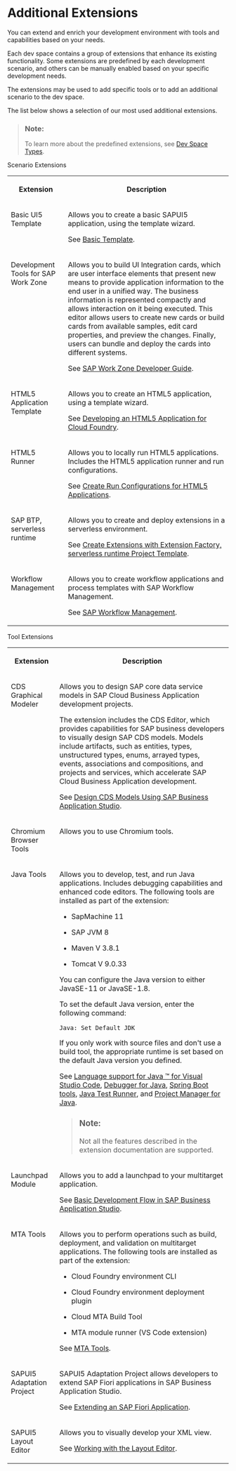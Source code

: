 <!-- loio7188fed1e3764dbc8f71f0d8650d7b68 -->

# Additional Extensions

You can extend and enrich your development environment with tools and capabilities based on your needs.

Each dev space contains a group of extensions that enhance its existing functionality. Some extensions are predefined by each development scenario, and others can be manually enabled based on your specific development needs.

The extensions may be used to add specific tools or to add an additional scenario to the dev space.

The list below shows a selection of our most used additional extensions.

> ### Note:  
> To learn more about the predefined extensions, see [Dev Space Types](dev-space-types-4142f78.md).

<a name="loio7188fed1e3764dbc8f71f0d8650d7b68__table_pyd_ngh_2mb"/>Scenario Extensions


<table>
<tr>
<th valign="top">

Extension



</th>
<th valign="top">

Description



</th>
</tr>
<tr>
<td valign="top">

Basic UI5 Template



</td>
<td valign="top">

Allows you to create a basic SAPUI5 application, using the template wizard.

See [Basic Template](https://help.sap.com/viewer/17d50220bcd848aa854c9c182d65b699/Latest/en-US/14fdcc0a9d834090a07435cfef962b01.html).



</td>
</tr>
<tr>
<td valign="top">

Development Tools for SAP Work Zone



</td>
<td valign="top">

Allows you to build UI Integration cards, which are user interface elements that present new means to provide application information to the end user in a unified way. The business information is represented compactly and allows interaction on it being executed. This editor allows users to create new cards or build cards from available samples, edit card properties, and preview the changes. Finally, users can bundle and deploy the cards into different systems.

See [SAP Work Zone Developer Guide](https://help.sap.com/viewer/7d3b9c7211ca4d7a9630b524205ee836/Cloud/en-US/87a6a5e1c64c4df49747b82a540701f8.html).



</td>
</tr>
<tr>
<td valign="top">

HTML5 Application Template



</td>
<td valign="top">

Allows you to create an HTML5 application, using a template wizard.

See [Developing an HTML5 Application for Cloud Foundry](https://help.sap.com/viewer/0e2ec06ee34742fd9054fabe09c12d35/Cloud/en-US/3daa8d63fccb40959cdd0f52aab2d931.html).



</td>
</tr>
<tr>
<td valign="top">

HTML5 Runner



</td>
<td valign="top">

Allows you to locally run HTML5 applications. Includes the HTML5 application runner and run configurations.

See [Create Run Configurations for HTML5 Applications](https://help.sap.com/viewer/0e2ec06ee34742fd9054fabe09c12d35/Cloud/en-US/a72ecc1d642f4621acb795e106227a7d.html).



</td>
</tr>
<tr>
<td valign="top">

SAP BTP, serverless runtime



</td>
<td valign="top">

Allows you to create and deploy extensions in a serverless environment.

See [Create Extensions with Extension Factory, serverless runtime Project Template](https://help.sap.com/viewer/bf7b2ff68518427c85b30ac3184ad215/Cloud/en-US/4c67df38735d48a7be0043a96c6a2827.html).



</td>
</tr>
<tr>
<td valign="top">

Workflow Management



</td>
<td valign="top">

Allows you to create workflow applications and process templates with SAP Workflow Management.

See [SAP Workflow Management](https://help.sap.com/viewer/e157c391253b4ecd93647bf232d18a83/Cloud/en-US/bd2004f2fa25468d949eed0bf745b34c.html).



</td>
</tr>
</table>

<a name="loio7188fed1e3764dbc8f71f0d8650d7b68__table_rl4_bkh_5nb"/>Tool Extensions


<table>
<tr>
<th valign="top">

Extension



</th>
<th valign="top">

Description



</th>
</tr>
<tr>
<td valign="top">

CDS Graphical Modeler



</td>
<td valign="top">

Allows you to design SAP core data service models in SAP Cloud Business Application development projects.

The extension includes the CDS Editor, which provides capabilities for SAP business developers to visually design SAP CDS models. Models include artifacts, such as entities, types, unstructured types, enums, arrayed types, events, associations and compositions, and projects and services, which accelerate SAP Cloud Business Application development.

See [Design CDS Models Using SAP Business Application Studio](https://help.sap.com/viewer/80d8499164f14d90bfd1cb11f961bb94/Cloud/en-US).



</td>
</tr>
<tr>
<td valign="top">

Chromium Browser Tools



</td>
<td valign="top">

Allows you to use Chromium tools.



</td>
</tr>
<tr>
<td valign="top">

Java Tools



</td>
<td valign="top">

Allows you to develop, test, and run Java applications. Includes debugging capabilities and enhanced code editors. The following tools are installed as part of the extension:

-   SapMachine 11

-   SAP JVM 8

-   Maven V 3.8.1

-   Tomcat V 9.0.33


You can configure the Java version to either JavaSE-11 or JavaSE-1.8.

To set the default Java version, enter the following command:

`Java: Set Default JDK`

If you only work with source files and don't use a build tool, the appropriate runtime is set based on the default Java version you defined.

See [Language support for Java ™ for Visual Studio Code](https://github.com/redhat-developer/vscode-java), [Debugger for Java](https://github.com/Microsoft/vscode-java-debug), [Spring Boot tools](https://github.com/spring-projects/sts4), [Java Test Runner](https://marketplace.visualstudio.com/items?itemName=vscjava.vscode-java-test), and [Project Manager for Java](https://marketplace.visualstudio.com/items?itemName=vscjava.vscode-java-dependency).

> ### Note:  
> Not all the features described in the extension documentation are supported.



</td>
</tr>
<tr>
<td valign="top">

Launchpad Module



</td>
<td valign="top">

Allows you to add a launchpad to your multitarget application.

See [Basic Development Flow in SAP Business Application Studio](https://help.sap.com/viewer/ad4b9f0b14b0458cad9bd27bf435637d/Cloud/en-US/c2e546cada9c4cc7a13f88dcea1c08cd.html).



</td>
</tr>
<tr>
<td valign="top">

MTA Tools



</td>
<td valign="top">

Allows you to perform operations such as build, deployment, and validation on multitarget applications. The following tools are installed as part of the extension:

-   Cloud Foundry environment CLI

-   Cloud Foundry environment deployment plugin

-   Cloud MTA Build Tool

-   MTA module runner \(VS Code extension\)


See [MTA Tools](https://help.sap.com/viewer/209802f55bfd47fcaccecf1241df99f8/Cloud/en-US).



</td>
</tr>
<tr>
<td valign="top">

SAPUI5 Adaptation Project



</td>
<td valign="top">

SAPUI5 Adaptation Project allows developers to extend SAP Fiori applications in SAP Business Application Studio.

See [Extending an SAP Fiori Application](https://help.sap.com/viewer/584e0bcbfd4a4aff91c815cefa0bce2d/Cloud/en-US/ada9567b767941aba8d49fdb4fdedea7.html).



</td>
</tr>
<tr>
<td valign="top">

SAPUI5 Layout Editor



</td>
<td valign="top">

Allows you to visually develop your XML view.

See [Working with the Layout Editor](https://help.sap.com/products/SAP%20Business%20Application%20Studio/9d1db9835307451daa8c930fbd9ab264/8fbbaad310eb4712a5d8169331106b25.html?version=Cloud).



</td>
</tr>
</table>

